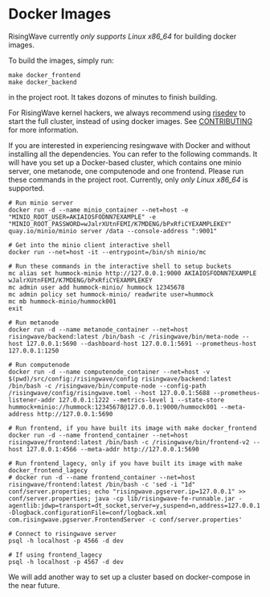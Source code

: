 # Docker Images

RisingWave currently *only supports Linux x86_64* for building docker images.

To build the images, simply run:

```
make docker_frontend
make docker_backend
```

in the project root. It takes dozons of minutes to finish building.

For RisingWave kernel hackers, we always recommend using [risedev](../src/risedevtool/README.md) to start the full cluster, instead of using docker images.
See [CONTRIBUTING](../CONTRIBUTING.md) for more information.

If you are interested in experiencing resingwave with Docker and without installing all the dependencies. You can refer to the following commands. It will have you set up a Docker-based cluster, which contains one minio server, one metanode, one computenode and one frontend. Please run these commands in the project root. Currently, only *only Linux x86_64* is supported.

```
# Run minio server
docker run -d --name minio_container --net=host -e "MINIO_ROOT_USER=AKIAIOSFODNN7EXAMPLE" -e "MINIO_ROOT_PASSWORD=wJalrXUtnFEMI/K7MDENG/bPxRfiCYEXAMPLEKEY" quay.io/minio/minio server /data --console-address ":9001"

# Get into the minio client interactive shell 
docker run --net=host -it --entrypoint=/bin/sh minio/mc

# Run these commands in the interactive shell to setup buckets
mc alias set hummock-minio http://127.0.0.1:9000 AKIAIOSFODNN7EXAMPLE wJalrXUtnFEMI/K7MDENG/bPxRfiCYEXAMPLEKEY
mc admin user add hummock-minio/ hummock 12345678
mc admin policy set hummock-minio/ readwrite user=hummock
mc mb hummock-minio/hummock001
exit 

# Run metanode
docker run -d --name metanode_container --net=host risingwave/backend:latest /bin/bash -c /risingwave/bin/meta-node --host 127.0.0.1:5690 --dashboard-host 127.0.0.1:5691 --prometheus-host 127.0.0.1:1250

# Run computenode
docker run -d --name computenode_container --net=host -v $(pwd)/src/config:/risingwave/config risingwave/backend:latest /bin/bash -c /risingwave/bin/compute-node --config-path /risingwave/config/risingwave.toml --host 127.0.0.1:5688 --prometheus-listener-addr 127.0.0.1:1222 --metrics-level 1 --state-store hummock+minio://hummock:12345678@127.0.0.1:9000/hummock001 --meta-address http://127.0.0.1:5690

# Run frontend, if you have built its image with make docker_frontend
docker run -d --name frontend_container --net=host risingwave/frontend:latest /bin/bash -c /risingwave/bin/frontend-v2 --host 127.0.0.1:4566 --meta-addr http://127.0.0.1:5690

# Run frontend_lagecy, only if you have built its image with make docker_frontend_lagecy
# docker run -d --name frontend_container --net=host risingwave/frontend:latest /bin/bash -c 'sed -i "1d" conf/server.properties; echo "risingwave.pgserver.ip=127.0.0.1" >> conf/server.properties; java -cp lib/risingwave-fe-runnable.jar -agentlib:jdwp=transport=dt_socket,server=y,suspend=n,address=127.0.0.1:5005 -Dlogback.configurationFile=conf/logback.xml com.risingwave.pgserver.FrontendServer -c conf/server.properties'

# Connect to risingwave server
psql -h localhost -p 4566 -d dev

# If using frontend_lagecy
psql -h localhost -p 4567 -d dev
```

We will add another way to set up a cluster based on docker-compose in the near future.